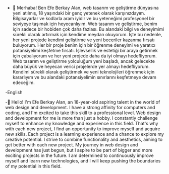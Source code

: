 - 👋 Merhaba! Ben Efe Berkay Alan, web tasarım ve geliştirme dünyasına yeni atılmış, 18 yaşındaki bir genç yetenek olarak karşınızdayım. Bilgisayarlar ve kodlarla aram iyidir ve bu yeteneğimi profesyonel bir seviyeye taşımak için heyecanlıyım.
Web tasarım ve geliştirme, benim için sadece bir hobiden çok daha fazlası. Bu alandaki bilgi ve deneyimimi sürekli olarak artırmak için kendime meydan okuyorum. İşte bu nedenle, her yeni projede kendimi geliştirme ve yeni beceriler kazanma fırsatı buluyorum.
Her bir proje benim için bir öğrenme deneyimi ve yaratıcı potansiyelimi keşfetme fırsatı. İşlevsellik ve estetiği bir araya getirmek için çabalıyorum ve her yeni projede daha da iyi olmayı hedefliyorum.
Web tasarım ve geliştirme yolculuğum yeni başladı, ancak gelecekte daha büyük ve heyecan verici projelerde yer almayı hedefliyorum. Kendimi sürekli olarak geliştirmek ve yeni teknolojileri öğrenmek için kararlıyım ve bu alandaki potansiyelimin sınırlarını keşfetmeye devam edeceğim.

-English 

-👋 Hello! I'm Efe Berkay Alan, 
an 18-year-old aspiring talent in the world of web design and development. I have a strong affinity for computers and coding, and I'm excited to take this skill to a professional level.
Web design and development for me is more than just a hobby. I constantly challenge myself to enhance my knowledge and experience in this field. That's why with each new project, I find an opportunity to improve myself and acquire new skills.
Each project is a learning experience and a chance to explore my creative potential. I strive to combine functionality and aesthetics, aiming to get better with each new project.
My journey in web design and development has just begun, but I aspire to be part of bigger and more exciting projects in the future. I am determined to continuously improve myself and learn new technologies, and I will keep pushing the boundaries of my potential in this field.
<!---
Theadorr/Theadorr is a ✨ special ✨ repository because its `README.md` (this file) appears on your GitHub profile.
You can click the Preview link to take a look at your changes.
--->
